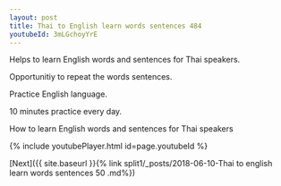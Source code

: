 ```yaml
---
layout: post
title: Thai to English learn words sentences 484 
youtubeId: 3mLGchoyYrE
---
```

 
 
Helps to learn English words and sentences for Thai speakers.

Opportunitiy to repeat the words sentences. 

Practice English language. 
 
10 minutes practice every day. 
 
How to learn English words and sentences for Thai speakers 
 
{% include youtubePlayer.html id=page.youtubeId %}
 
 
[Next]({{ site.baseurl }}{% link  split1/_posts/2018-06-10-Thai to english learn words sentences 50 .md%})
 
